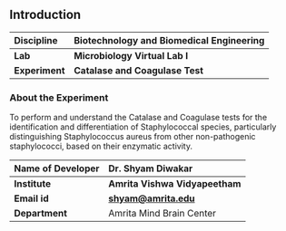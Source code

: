 ## Introduction


<b>Discipline | <b>Biotechnology and Biomedical Engineering
:--|:--|
<b> Lab | <b> Microbiology Virtual Lab I
<b> Experiment|     <b> Catalase and Coagulase Test


### About the Experiment 

To perform and understand the Catalase and Coagulase tests for the identification and differentiation of Staphylococcal species, particularly distinguishing Staphylococcus aureus from other non-pathogenic staphylococci, based on their enzymatic activity.


<b>Name of Developer | <b> Dr. Shyam Diwakar 
:--|:--|
<b> Institute | <b>  Amrita Vishwa Vidyapeetham
<b> Email id|     <b>  shyam@amrita.edu
<b> Department |  Amrita Mind Brain Center
